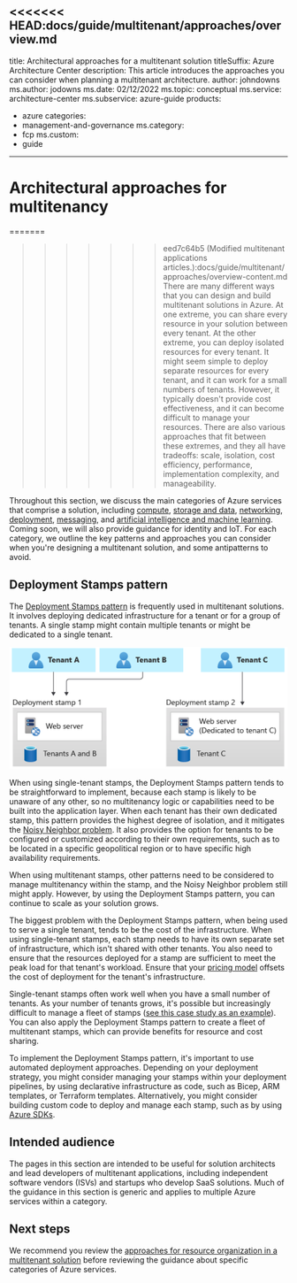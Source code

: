 <<<<<<< HEAD:docs/guide/multitenant/approaches/overview.md
---
title: Architectural approaches for a multitenant solution
titleSuffix: Azure Architecture Center
description: This article introduces the approaches you can consider when planning a multitenant architecture.
author: johndowns
ms.author: jodowns
ms.date: 02/12/2022
ms.topic: conceptual
ms.service: architecture-center
ms.subservice: azure-guide
products:
 - azure
categories:
 - management-and-governance
ms.category:
  - fcp
ms.custom:
  - guide
---

# Architectural approaches for multitenancy

=======
>>>>>>> eed7c64b5 (Modified multitenant applications articles.):docs/guide/multitenant/approaches/overview-content.md
There are many different ways that you can design and build multitenant solutions in Azure. At one extreme, you can share every resource in your solution between every tenant. At the other extreme, you can deploy isolated resources for every tenant. It might seem simple to deploy separate resources for every tenant, and it can work for a small numbers of tenants. However, it typically doesn't provide cost effectiveness, and it can become difficult to manage your resources. There are also various approaches that fit between these extremes, and they all have tradeoffs: scale, isolation, cost efficiency, performance, implementation complexity, and manageability.

Throughout this section, we discuss the main categories of Azure services that comprise a solution, including [compute](compute.md), [storage and data](storage-data.md), [networking](networking.md), [deployment](deployment-configuration.yml), [messaging](messaging.md), and [artificial intelligence and machine learning](ai-ml.md). Coming soon, we will also provide guidance for identity and IoT. For each category, we outline the key patterns and approaches you can consider when you're designing a multitenant solution, and some antipatterns to avoid.

## Deployment Stamps pattern

The [Deployment Stamps pattern](../../../patterns/deployment-stamp.md) is frequently used in multitenant solutions. It involves deploying dedicated infrastructure for a tenant or for a group of tenants. A single stamp might contain multiple tenants or might be dedicated to a single tenant.

![Diagram showing the Deployment Stamps pattern. Each tenant has their own stamp containing a database.](media/overview/deployment-stamps.png)

When using single-tenant stamps, the Deployment Stamps pattern tends to be straightforward to implement, because each stamp is likely to be unaware of any other, so no multitenancy logic or capabilities need to be built into the application layer. When each tenant has their own dedicated stamp, this pattern provides the highest degree of isolation, and it mitigates the [Noisy Neighbor problem](../../../antipatterns/noisy-neighbor/noisy-neighbor.yml). It also provides the option for tenants to be configured or customized according to their own requirements, such as to be located in a specific geopolitical region or to have specific high availability requirements.

When using multitenant stamps, other patterns need to be considered to manage multitenancy within the stamp, and the Noisy Neighbor problem still might apply. However, by using the Deployment Stamps pattern, you can continue to scale as your solution grows.

The biggest problem with the Deployment Stamps pattern, when being used to serve a single tenant, tends to be the cost of the infrastructure. When using single-tenant stamps, each stamp needs to have its own separate set of infrastructure, which isn't shared with other tenants. You also need to ensure that the resources deployed for a stamp are sufficient to meet the peak load for that tenant's workload. Ensure that your [pricing model](../considerations/pricing-models.md) offsets the cost of deployment for the tenant's infrastructure.

Single-tenant stamps often work well when you have a small number of tenants. As your number of tenants grows, it's possible but increasingly difficult to manage a fleet of stamps ([see this case study as an example](https://devblogs.microsoft.com/azure-sql/running-1m-databases-on-azure-sql-for-a-large-saas-provider-microsoft-dynamics-365-and-power-platform)). You can also apply the Deployment Stamps pattern to create a fleet of multitenant stamps, which can provide benefits for resource and cost sharing.

To implement the Deployment Stamps pattern, it's important to use automated deployment approaches. Depending on your deployment strategy, you might consider managing your stamps within your deployment pipelines, by using declarative infrastructure as code, such as Bicep, ARM templates, or Terraform templates. Alternatively, you might consider building custom code to deploy and manage each stamp, such as by using [Azure SDKs](https://azure.microsoft.com/downloads).

## Intended audience

The pages in this section are intended to be useful for solution architects and lead developers of multitenant applications, including independent software vendors (ISVs) and startups who develop SaaS solutions. Much of the guidance in this section is generic and applies to multiple Azure services within a category.

## Next steps

We recommend you review the [approaches for resource organization in a multitenant solution](resource-organization.md) before reviewing the guidance about specific categories of Azure services.
